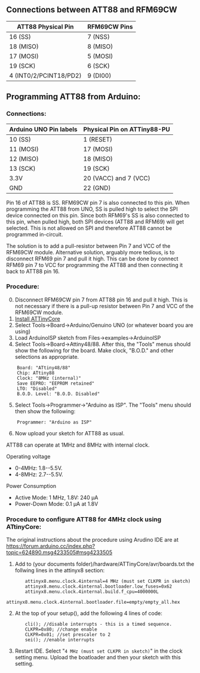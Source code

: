 ## Connections between ATT88 and RFM69CW

ATT88 Physical Pin | RFM69CW Pins
-------------------|-------------
16 (SS)                    |   7 (NSS)
18 (MISO)                  |   8 (MISO)
17 (MOSI)                  |   5 (MOSI)
19 (SCK)                   |   6 (SCK)
4 (INT0/2/PCINT18/PD2)    |   9 (DI00)

## Programming ATT88 from Arduino:

### Connections:
Arduino UNO Pin labels |  Physical Pin on ATTiny88-PU
-----------------------|------------------------------
10 (SS)           |       1 (RESET)
11 (MOSI)         |      17 (MOSI)
12 (MISO)         |      18 (MISO)
13 (SCK)          |      19 (SCK)
3.3V              |      20 (VACC) and 7 (VCC)
GND               |      22 (GND)

Pin 16 of ATT88 is SS. RFM69CW pin 7 is also connected to this pin.
When programming the ATT88 from UNO, SS is pulled high to select the
SPI device connected on this pin.  Since both RFM69's SS is also
connected to this pin, when pulled high, both SPI devices (ATT88 and
RFM69) will get selected.  This is not allowed on SPI and therefore
ATT88 cannot be programmed in-circuit.

The solution is to add a pull-resistor between Pin 7 and VCC of the RFM69CW module.  Alternative solution, arguably more tedious, is to disconnect RFM69 pin 7 and pull it high.  This can be done by connect RFM69 pin 7 to VCC for programming the ATT88 and then connecting it back to ATT88 pin 16.

### Procedure:
0. Disconnect RFM69CW pin 7 from ATT88 pin 16 and pull it high.  This is not necessary if there is a pull-up resistor between Pin 7 and VCC of the RFM69CW module.
1. [Install ATTinyCore](https://github.com/SpenceKonde/ATTinyCore/blob/master/Installation.md)
2. Select  Tools->Board->Arduino/Genuino UNO    (or whatever board you are using)
3. Load ArduinoISP sketch from Files->examples->ArduinoISP
4. Select  Tools->Board->Attiny48/88.  After this, the "Tools" menus should show the following for the board.  Make clock, "B.O.D." and other selections as appropriate.  
```
    Board: "ATtiny48/88"
    Chip: ATtiny88
    Clock: "8MHz (internal)"
    Save EEPRO: "EEPROM retained"
    LTO: "Disabled"
    B.O.D. Level: "B.O.D. Disabled"
```
5. Select Tools->Programmer->"Arduino as ISP".  The "Tools" menu should then show the following:
```
    Programmer: "Arduino as ISP"
```
6. Now upload your sketch for ATT88 as usual.

ATT88 can operate at 1MHz and 8MHz with internal clock.  

Operating voltage 
   * 0-4MHz: 1.8--5.5V.
   * 4-8MHz: 2.7--5.5V.   

Power Consumption
   * Active Mode: 1 MHz, 1.8V: 240 μA
   * Power-Down Mode: 0.1 μA at 1.8V

### Procedure to configure ATT88 for 4MHz clock using ATtinyCore:

 The original instructions about the procedure using Arudino IDE are at
 https://forum.arduino.cc/index.php?topic=624890.msg4233505#msg4233505

1. Add to (your documents folder)/hardware/ATTinyCore/avr/boards.txt the follwing lines in the attinyx8 section:
```
       attinyx8.menu.clock.4internal=4 MHz (must set CLKPR in sketch)
       attinyx8.menu.clock.4internal.bootloader.low_fuses=0x62
       attinyx8.menu.clock.4internal.build.f_cpu=4000000L
       attinyx8.menu.clock.4internal.bootloader.file=empty/empty_all.hex
```
2. At the top of your setup(), add the following 4 lines of code:
```
       cli(); //disable interrupts - this is a timed sequence.
       CLKPR=0x80; //change enable
       CLKPR=0x01; //set prescaler to 2
       sei(); //enable interrupts
```
3. Restart IDE.  Select "```4 MHz (must set CLKPR in sketch)```" in the clock setting menu.  Upload
the boatloader and then your sketch with this setting.
